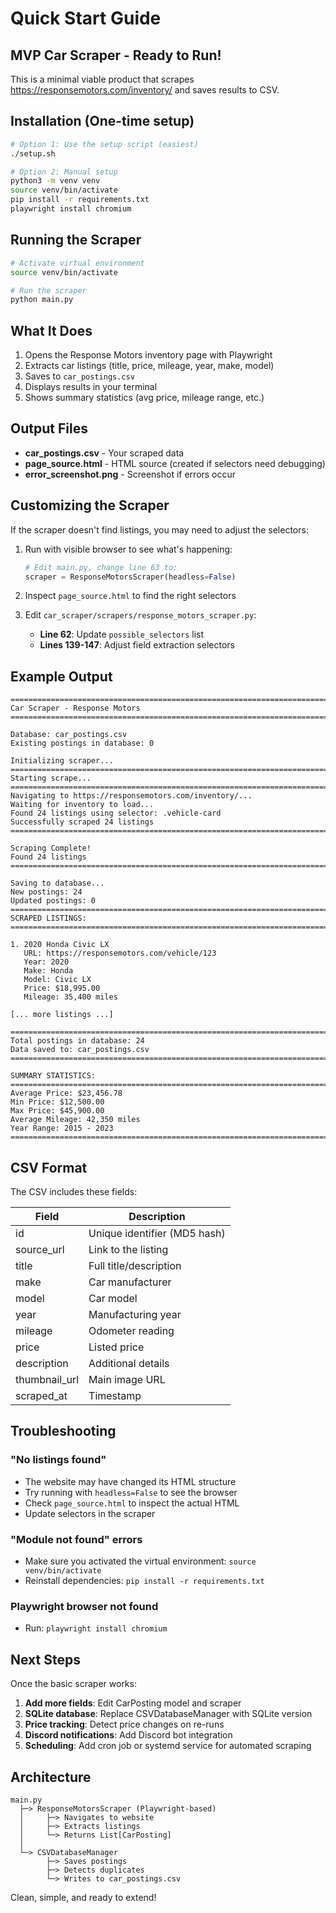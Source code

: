 # Quick Start Guide

## MVP Car Scraper - Ready to Run!

This is a minimal viable product that scrapes https://responsemotors.com/inventory/ and saves results to CSV.

## Installation (One-time setup)

```bash
# Option 1: Use the setup script (easiest)
./setup.sh

# Option 2: Manual setup
python3 -m venv venv
source venv/bin/activate
pip install -r requirements.txt
playwright install chromium
```

## Running the Scraper

```bash
# Activate virtual environment
source venv/bin/activate

# Run the scraper
python main.py
```

## What It Does

1. Opens the Response Motors inventory page with Playwright
2. Extracts car listings (title, price, mileage, year, make, model)
3. Saves to `car_postings.csv`
4. Displays results in your terminal
5. Shows summary statistics (avg price, mileage range, etc.)

## Output Files

- **car_postings.csv** - Your scraped data
- **page_source.html** - HTML source (created if selectors need debugging)
- **error_screenshot.png** - Screenshot if errors occur

## Customizing the Scraper

If the scraper doesn't find listings, you may need to adjust the selectors:

1. Run with visible browser to see what's happening:
   ```python
   # Edit main.py, change line 63 to:
   scraper = ResponseMotorsScraper(headless=False)
   ```

2. Inspect `page_source.html` to find the right selectors

3. Edit `car_scraper/scrapers/response_motors_scraper.py`:
   - **Line 62**: Update `possible_selectors` list
   - **Lines 139-147**: Adjust field extraction selectors

## Example Output

```
================================================================================
Car Scraper - Response Motors
================================================================================

Database: car_postings.csv
Existing postings in database: 0

Initializing scraper...
================================================================================
Starting scrape...
================================================================================
Navigating to https://responsemotors.com/inventory/...
Waiting for inventory to load...
Found 24 listings using selector: .vehicle-card
Successfully scraped 24 listings
================================================================================

Scraping Complete!
Found 24 listings
================================================================================

Saving to database...
New postings: 24
Updated postings: 0
================================================================================
SCRAPED LISTINGS:
================================================================================

1. 2020 Honda Civic LX
   URL: https://responsemotors.com/vehicle/123
   Year: 2020
   Make: Honda
   Model: Civic LX
   Price: $18,995.00
   Mileage: 35,400 miles

[... more listings ...]

================================================================================
Total postings in database: 24
Data saved to: car_postings.csv
================================================================================

SUMMARY STATISTICS:
================================================================================
Average Price: $23,456.78
Min Price: $12,500.00
Max Price: $45,900.00
Average Mileage: 42,350 miles
Year Range: 2015 - 2023
================================================================================
```

## CSV Format

The CSV includes these fields:

| Field | Description |
|-------|-------------|
| id | Unique identifier (MD5 hash) |
| source_url | Link to the listing |
| title | Full title/description |
| make | Car manufacturer |
| model | Car model |
| year | Manufacturing year |
| mileage | Odometer reading |
| price | Listed price |
| description | Additional details |
| thumbnail_url | Main image URL |
| scraped_at | Timestamp |

## Troubleshooting

### "No listings found"
- The website may have changed its HTML structure
- Try running with `headless=False` to see the browser
- Check `page_source.html` to inspect the actual HTML
- Update selectors in the scraper

### "Module not found" errors
- Make sure you activated the virtual environment: `source venv/bin/activate`
- Reinstall dependencies: `pip install -r requirements.txt`

### Playwright browser not found
- Run: `playwright install chromium`

## Next Steps

Once the basic scraper works:

1. **Add more fields**: Edit CarPosting model and scraper
2. **SQLite database**: Replace CSVDatabaseManager with SQLite version
3. **Price tracking**: Detect price changes on re-runs
4. **Discord notifications**: Add Discord bot integration
5. **Scheduling**: Add cron job or systemd service for automated scraping

## Architecture

```
main.py
  ├─> ResponseMotorsScraper (Playwright-based)
  │     ├─> Navigates to website
  │     ├─> Extracts listings
  │     └─> Returns List[CarPosting]
  │
  └─> CSVDatabaseManager
        ├─> Saves postings
        ├─> Detects duplicates
        └─> Writes to car_postings.csv
```

Clean, simple, and ready to extend!
